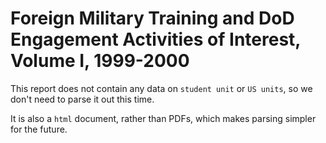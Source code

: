 # Foreign Military Training and DoD Engagement Activities of Interest, Volume I, 1999-2000


This report does not contain any data on `student unit` or `US units`, so we don't need to parse it out this time. 

It is also a `html` document, rather than PDFs, which makes parsing simpler for the future. 
